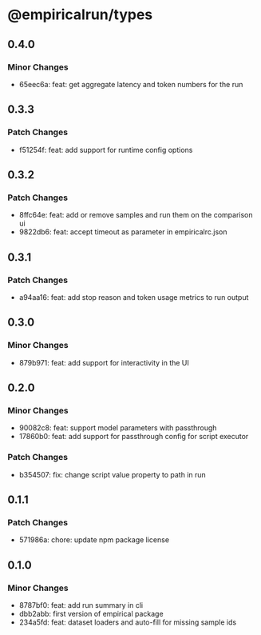 # @empiricalrun/types

## 0.4.0

### Minor Changes

- 65eec6a: feat: get aggregate latency and token numbers for the run

## 0.3.3

### Patch Changes

- f51254f: feat: add support for runtime config options

## 0.3.2

### Patch Changes

- 8ffc64e: feat: add or remove samples and run them on the comparison ui
- 9822db6: feat: accept timeout as parameter in empiricalrc.json

## 0.3.1

### Patch Changes

- a94aa16: feat: add stop reason and token usage metrics to run output

## 0.3.0

### Minor Changes

- 879b971: feat: add support for interactivity in the UI

## 0.2.0

### Minor Changes

- 90082c8: feat: support model parameters with passthrough
- 17860b0: feat: add support for passthrough config for script executor

### Patch Changes

- b354507: fix: change script value property to path in run

## 0.1.1

### Patch Changes

- 571986a: chore: update npm package license

## 0.1.0

### Minor Changes

- 8787bf0: feat: add run summary in cli
- dbb2abb: first version of empirical package
- 234a5fd: feat: dataset loaders and auto-fill for missing sample ids
